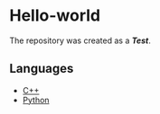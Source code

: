 # Hello-world
The repository was created as a **_Test_**.

## Languages
- [C++](https://github.com/ScrapW/Hello-world/blob/master/Hello%20World.cpp)
- [Python](https://github.com/ScrapW/Hello-world/blob/master/Hello%20World.py)

